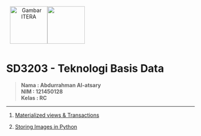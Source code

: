 <div class = "logos" style= "display : flex; padding : 10px; text-align : center;">
  <img src="https://raw.githack.com/rachmanz/Datasets-University/main/LOGO%20ITERA%20PNG%20HD.png" alt ="Gambar ITERA" width = "100px" heigth = "100px" />
  <img src="https://raw.githack.com/rachmanz/Datasets-University/main/sains%20data%20itera.jpg" width = "100px" heigth = "100px" />
</div>

# SD3203 - Teknologi Basis Data

> **Nama : Abdurrahman Al-atsary** <br> **NIM : 121450128** <br> **Kelas : RC**

---

1. [Materialized views & Transactions](</121450128_Abdurrahman%20Al-atsary/Tugas%201%20(Tunning%20Parameter)/materialized-views-transactions.md>)

2. [Storing Images in Python](</121450128_Abdurrahman%20Al-atsary/Tugas%202%20(Pembuatan%20Artikel%20Menyimpan%20Gambar)/121450128.md>)
